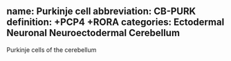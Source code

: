 name: Purkinje cell
abbreviation: CB-PURK
definition: +PCP4 +RORA
categories: Ectodermal Neuronal Neuroectodermal Cerebellum
---

Purkinje cells of the cerebellum
